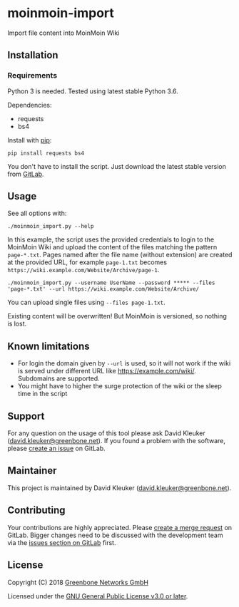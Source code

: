# moinmoin-import

Import file content into MoinMoin Wiki

## Installation

### Requirements

Python 3 is needed. Tested using latest stable Python 3.6.

Dependencies:

- requests
- bs4

Install with [pip](https://pip.pypa.io/en/stable/):

    pip install requests bs4

You don't have to install the script. Just download the latest stable version from [GitLab](https://gitlab.greenbone.net/qm/moinmoin-import/tags).

## Usage

See all options with:

    ./moinmoin_import.py --help

In this example, the script uses the provided credentials to login to the MoinMoin Wiki and upload the content of the files matching the pattern `page-*.txt`. Pages named after the file name (without extension) are created at the provided URL, for example `page-1.txt` becomes `https://wiki.example.com/Website/Archive/page-1`.

    ./moinmoin_import.py --username UserName --password ***** --files 'page-*.txt' --url https://wiki.example.com/Website/Archive/

You can upload single files using `--files page-1.txt`.

Existing content will be overwritten!
But MoinMoin is versioned, so nothing is lost.

## Known limitations

- For login the domain given by `--url` is used, so it will not work if the wiki is served
under different URL like https://example.com/wiki/. Subdomains are supported.
- You might have to higher the surge protection of the wiki or the sleep time in the script

## Support

For any question on the usage of this tool please ask David Kleuker (david.kleuker@greenbone.net). If you found a problem with the software, please [create an issue](https://gitlab.greenbone.net/qm/moinmoin-import/issues) on GitLab.

## Maintainer

This project is maintained by David Kleuker (david.kleuker@greenbone.net).

## Contributing

Your contributions are highly appreciated. Please [create a merge request](https://gitlab.greenbone.net/qm/moinmoin-import/merge_requests) on GitLab. Bigger changes need to be discussed with the development team via the [issues section on GitLab](https://gitlab.greenbone.net/qm/moinmoin-import/issues) first.

## License

Copyright (C) 2018 [Greenbone Networks GmbH](https://www.greenbone.net/)

Licensed under the [GNU General Public License v3.0 or later](LICENSE).
